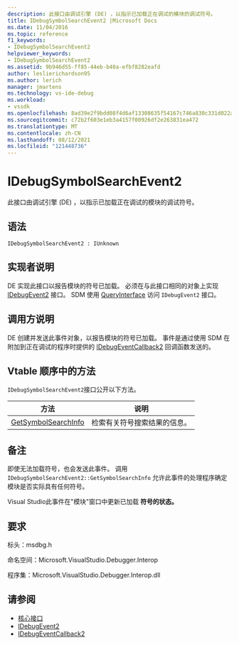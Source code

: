 ```yaml
---
description: 此接口由调试引擎 (DE) ，以指示已加载正在调试的模块的调试符号。
title: IDebugSymbolSearchEvent2 |Microsoft Docs
ms.date: 11/04/2016
ms.topic: reference
f1_keywords:
- IDebugSymbolSearchEvent2
helpviewer_keywords:
- IDebugSymbolSearchEvent2
ms.assetid: 9b946d55-ff85-44eb-b40a-efbf8282eafd
author: leslierichardson95
ms.author: lerich
manager: jmartens
ms.technology: vs-ide-debug
ms.workload:
- vssdk
ms.openlocfilehash: 8ad39e2f9bdd08f4d6af13308635f54167c746a830c331d022a9d93b6b9170c5
ms.sourcegitcommit: c72b2f603e1eb3a4157f00926df2e263831ea472
ms.translationtype: MT
ms.contentlocale: zh-CN
ms.lasthandoff: 08/12/2021
ms.locfileid: "121448736"
---
```

# <a name="idebugsymbolsearchevent2"></a>IDebugSymbolSearchEvent2
此接口由调试引擎 (DE) ，以指示已加载正在调试的模块的调试符号。

## <a name="syntax"></a>语法

```
IDebugSymbolSearchEvent2 : IUnknown
```

## <a name="notes-for-implementers"></a>实现者说明
 DE 实现此接口以报告模块的符号已加载。 必须在与此接口相同的对象上实现 [IDebugEvent2](../../../extensibility/debugger/reference/idebugevent2.md) 接口。 SDM 使用 [QueryInterface](/cpp/atl/queryinterface) 访问 `IDebugEvent2` 接口。

## <a name="notes-for-callers"></a>调用方说明
 DE 创建并发送此事件对象，以报告模块的符号已加载。 事件是通过使用 SDM 在附加到正在调试的程序时提供的 [IDebugEventCallback2](../../../extensibility/debugger/reference/idebugeventcallback2.md) 回调函数发送的。

## <a name="methods-in-vtable-order"></a>Vtable 顺序中的方法
 `IDebugSymbolSearchEvent2`接口公开以下方法。

|方法|说明|
|------------|-----------------|
|[GetSymbolSearchInfo](../../../extensibility/debugger/reference/idebugsymbolsearchevent2-getsymbolsearchinfo.md)|检索有关符号搜索结果的信息。|

## <a name="remarks"></a>备注
 即使无法加载符号，也会发送此事件。 调用 `IDebugSymbolSearchEvent2::GetSymbolSearchInfo` 允许此事件的处理程序确定模块是否实际具有任何符号。

 Visual Studio此事件在"模块"窗口中更新已加载 **符号的状态。**

## <a name="requirements"></a>要求
 标头：msdbg.h

 命名空间：Microsoft.VisualStudio.Debugger.Interop

 程序集：Microsoft.VisualStudio.Debugger.Interop.dll

## <a name="see-also"></a>请参阅
- [核心接口](../../../extensibility/debugger/reference/core-interfaces.md)
- [IDebugEvent2](../../../extensibility/debugger/reference/idebugevent2.md)
- [IDebugEventCallback2](../../../extensibility/debugger/reference/idebugeventcallback2.md)

